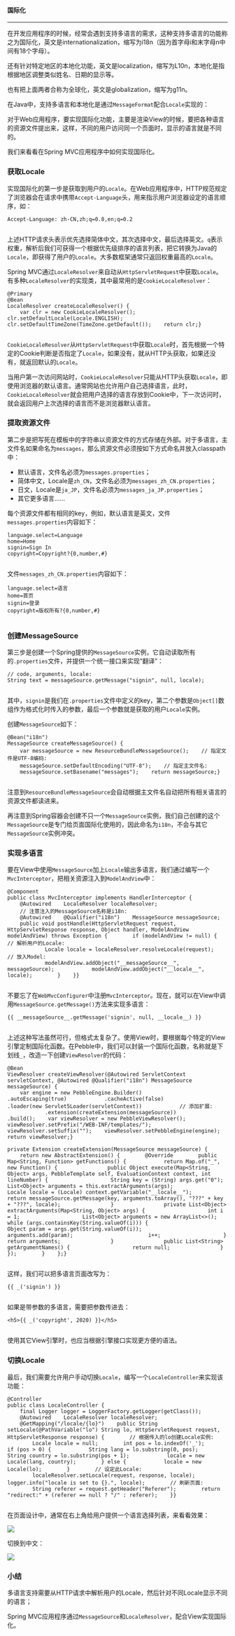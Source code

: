 #### 国际化

* * *

在开发应用程序的时候，经常会遇到支持多语言的需求，这种支持多语言的功能称之为国际化，英文是internationalization，缩写为i18n（因为首字母i和末字母n中间有18个字母）。

还有针对特定地区的本地化功能，英文是localization，缩写为L10n，本地化是指根据地区调整类似姓名、日期的显示等。

也有把上面两者合称为全球化，英文是globalization，缩写为g11n。

在Java中，支持多语言和本地化是通过`MessageFormat`配合`Locale`实现的：


对于Web应用程序，要实现国际化功能，主要是渲染View的时候，要把各种语言的资源文件提出来，这样，不同的用户访问同一个页面时，显示的语言就是不同的。

我们来看看在Spring MVC应用程序中如何实现国际化。

### 获取Locale

实现国际化的第一步是获取到用户的`Locale`。在Web应用程序中，HTTP规范规定了浏览器会在请求中携带`Accept-Language`头，用来指示用户浏览器设定的语言顺序，如：

```  
Accept-Language: zh-CN,zh;q=0.8,en;q=0.2  
  
```

上述HTTP请求头表示优先选择简体中文，其次选择中文，最后选择英文。`q`表示权重，解析后我们可获得一个根据优先级排序的语言列表，把它转换为Java的`Locale`，即获得了用户的`Locale`。大多数框架通常只返回权重最高的`Locale`。

Spring MVC通过`LocaleResolver`来自动从`HttpServletRequest`中获取`Locale`。有多种`LocaleResolver`的实现类，其中最常用的是`CookieLocaleResolver`：

```  
@Primary  
@Bean  
LocaleResolver createLocaleResolver() {  
    var clr = new CookieLocaleResolver();    clr.setDefaultLocale(Locale.ENGLISH);    clr.setDefaultTimeZone(TimeZone.getDefault());    return clr;}  
  
```

`CookieLocaleResolver`从`HttpServletRequest`中获取`Locale`时，首先根据一个特定的Cookie判断是否指定了`Locale`，如果没有，就从HTTP头获取，如果还没有，就返回默认的`Locale`。

当用户第一次访问网站时，`CookieLocaleResolver`只能从HTTP头获取`Locale`，即使用浏览器的默认语言。通常网站也允许用户自己选择语言，此时，`CookieLocaleResolver`就会把用户选择的语言存放到Cookie中，下一次访问时，就会返回用户上次选择的语言而不是浏览器默认语言。

### 提取资源文件

第二步是把写死在模板中的字符串以资源文件的方式存储在外部。对于多语言，主文件名如果命名为`messages`，那么资源文件必须按如下方式命名并放入classpath中：

*   默认语言，文件名必须为`messages.properties`；
*   简体中文，Locale是`zh_CN`，文件名必须为`messages_zh_CN.properties`；
*   日文，Locale是`ja_JP`，文件名必须为`messages_ja_JP.properties`；
*   其它更多语言……

每个资源文件都有相同的key，例如，默认语言是英文，文件`messages.properties`内容如下：

```  
language.select=Language  
home=Home  
signin=Sign In  
copyright=Copyright?{0,number,#}  
  
```

文件`messages_zh_CN.properties`内容如下：

```  
language.select=语言  
home=首页  
signin=登录  
copyright=版权所有?{0,number,#}  
  
```

### 创建MessageSource

第三步是创建一个Spring提供的`MessageSource`实例，它自动读取所有的`.properties`文件，并提供一个统一接口来实现“翻译”：

```  
// code, arguments, locale:  
String text = messageSource.getMessage("signin", null, locale);  
  
```

其中，`signin`是我们在`.properties`文件中定义的key，第二个参数是`Object[]`数组作为格式化时传入的参数，最后一个参数就是获取的用户`Locale`实例。

创建`MessageSource`如下：

```  
@Bean("i18n")  
MessageSource createMessageSource() {  
    var messageSource = new ResourceBundleMessageSource();    // 指定文件是UTF-8编码:  
    messageSource.setDefaultEncoding("UTF-8");    // 指定主文件名:  
    messageSource.setBasename("messages");    return messageSource;}  
  
```

注意到`ResourceBundleMessageSource`会自动根据主文件名自动把所有相关语言的资源文件都读进来。

再注意到Spring容器会创建不只一个`MessageSource`实例，我们自己创建的这个`MessageSource`是专门给页面国际化使用的，因此命名为`i18n`，不会与其它`MessageSource`实例冲突。

### 实现多语言

要在View中使用`MessageSource`加上`Locale`输出多语言，我们通过编写一个`MvcInterceptor`，把相关资源注入到`ModelAndView`中：

```  
@Component  
public class MvcInterceptor implements HandlerInterceptor {  
    @Autowired    LocaleResolver localeResolver;  
    // 注意注入的MessageSource名称是i18n:  
    @Autowired    @Qualifier("i18n")    MessageSource messageSource;  
    public void postHandle(HttpServletRequest request, HttpServletResponse response, Object handler, ModelAndView modelAndView) throws Exception {        if (modelAndView != null) {            // 解析用户的Locale:  
            Locale locale = localeResolver.resolveLocale(request);            // 放入Model:  
            modelAndView.addObject("__messageSource__", messageSource);            modelAndView.addObject("__locale__", locale);        }    }}  
  
```

不要忘了在`WebMvcConfigurer`中注册`MvcInterceptor`。现在，就可以在View中调用`MessageSource.getMessage()`方法来实现多语言：

```  
{{ __messageSource__.getMessage('signin', null, __locale__) }}  
  
```

上述这种写法虽然可行，但格式太复杂了。使用View时，要根据每个特定的View引擎定制国际化函数。在Pebble中，我们可以封装一个国际化函数，名称就是下划线`_`，改造一下创建`ViewResolver`的代码：

```  
@Bean  
ViewResolver createViewResolver(@Autowired ServletContext servletContext, @Autowired @Qualifier("i18n") MessageSource messageSource) {  
    var engine = new PebbleEngine.Builder()            .autoEscaping(true)            .cacheActive(false)            .loader(new Servlet5Loader(servletContext))            // 添加扩展:  
            .extension(createExtension(messageSource))            .build();    var viewResolver = new PebbleViewResolver();    viewResolver.setPrefix("/WEB-INF/templates/");    viewResolver.setSuffix("");    viewResolver.setPebbleEngine(engine);    return viewResolver;}  
  
private Extension createExtension(MessageSource messageSource) {  
    return new AbstractExtension() {        @Override        public Map<String, Function> getFunctions() {            return Map.of("_", new Function() {                public Object execute(Map<String, Object> args, PebbleTemplate self, EvaluationContext context, int lineNumber) {                    String key = (String) args.get("0");                    List<Object> arguments = this.extractArguments(args);                    Locale locale = (Locale) context.getVariable("__locale__");                    return messageSource.getMessage(key, arguments.toArray(), "???" + key + "???", locale);                }                private List<Object> extractArguments(Map<String, Object> args) {                    int i = 1;                    List<Object> arguments = new ArrayList<>();                    while (args.containsKey(String.valueOf(i))) {                        Object param = args.get(String.valueOf(i));                        arguments.add(param);                        i++;                    }                    return arguments;                }                public List<String> getArgumentNames() {                    return null;                }            });        }    };}  
  
```

这样，我们可以把多语言页面改写为：

```  
{{ _('signin') }}  
  
```

如果是带参数的多语言，需要把参数传进去：

```  
<h5>{{ _('copyright', 2020) }}</h5>  
  
```

使用其它View引擎时，也应当根据引擎接口实现更方便的语法。

### 切换Locale

最后，我们需要允许用户手动切换`Locale`，编写一个`LocaleController`来实现该功能：

```  
@Controller  
public class LocaleController {  
    final Logger logger = LoggerFactory.getLogger(getClass());  
    @Autowired    LocaleResolver localeResolver;  
    @GetMapping("/locale/{lo}")    public String setLocale(@PathVariable("lo") String lo, HttpServletRequest request, HttpServletResponse response) {        // 根据传入的lo创建Locale实例:  
        Locale locale = null;        int pos = lo.indexOf('_');        if (pos > 0) {            String lang = lo.substring(0, pos);            String country = lo.substring(pos + 1);            locale = new Locale(lang, country);        } else {            locale = new Locale(lo);        }        // 设定此Locale:  
        localeResolver.setLocale(request, response, locale);        logger.info("locale is set to {}.", locale);        // 刷新页面:  
        String referer = request.getHeader("Referer");        return "redirect:" + (referer == null ? "/" : referer);    }}  
  
```

在页面设计中，通常在右上角给用户提供一个语言选择列表，来看看效果：

![](https://java-tutorial.oss-cn-shanghai.aliyuncs.com/20230416194544.png)

切换到中文：

![](https://java-tutorial.oss-cn-shanghai.aliyuncs.com/20230416194602.png)

### 小结

多语言支持需要从HTTP请求中解析用户的Locale，然后针对不同Locale显示不同的语言；

Spring MVC应用程序通过`MessageSource`和`LocaleResolver`，配合View实现国际化。